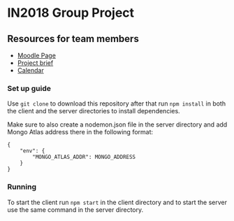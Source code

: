 # IN2018 Group Project
## Resources for team members
* [Moodle Page](https://bit.ly/36a0hXo)
* [Project brief](https://bit.ly/37mVsvj)
* [Calendar](https://bit.ly/2RBC32O)

### Set up guide
Use  `git clone` to download this repository after that run `npm install` in both the client and the server directories to install dependencies. 

Make sure to also create a nodemon.json file in the server directory and add Mongo Atlas address there in the following format:

```
{
    "env": {
        "MONGO_ATLAS_ADDR": MONGO_ADDRESS
    }
}
```

### Running
To start the client run `npm start` in the client directory and to start the server use the same command in the server directory. 